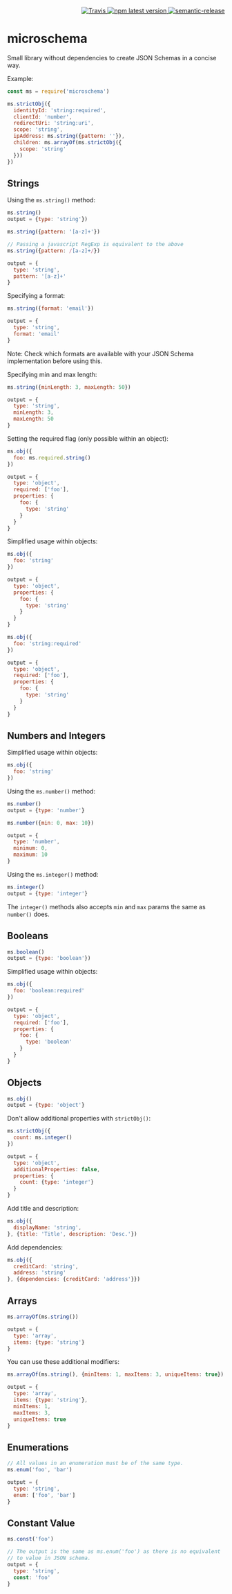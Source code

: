 <p align="right">
  <a href="https://travis-ci.org/upfrontIO/microschema">
    <img alt="Travis" src="https://img.shields.io/travis/upfrontIO/microschema/master.svg">
  </a>
  <a href="https://www.npmjs.com/package/microschema">
    <img alt="npm latest version" src="https://img.shields.io/npm/v/microschema/latest.svg">
  </a>
  <a href="https://semantic-release.gitbooks.io/semantic-release/content/#highlights">
    <img alt="semantic-release" src="https://img.shields.io/badge/%20%20%F0%9F%93%A6%F0%9F%9A%80-semantic--release-e10079.svg">
  </a>
</p>

# microschema

Small library without dependencies to create JSON Schemas in a concise way.

Example:
```js
const ms = require('microschema')

ms.strictObj({
  identityId: 'string:required',
  clientId: 'number',
  redirectUri: 'string:uri',
  scope: 'string',
  ipAddress: ms.string({pattern: ''}),
  children: ms.arrayOf(ms.strictObj({
    scope: 'string'
  }))
})
```


## Strings

Using the `ms.string()` method:
```js
ms.string()
output = {type: 'string'})
```

```js
ms.string({pattern: '[a-z]+'})

// Passing a javascript RegExp is equivalent to the above
ms.string({pattern: /[a-z]+/})

output = {
  type: 'string',
  pattern: '[a-z]+'
}
```

Specifying a format:
```js
ms.string({format: 'email'})

output = {
  type: 'string',
  format: 'email'
}
```
Note: Check which formats are available with your JSON Schema
implementation before using this.


Specifying min and max length:
```js
ms.string({minLength: 3, maxLength: 50})

output = {
  type: 'string',
  minLength: 3,
  maxLength: 50
}
```

Setting the required flag (only possible within an object):
```js
ms.obj({
  foo: ms.required.string()
})

output = {
  type: 'object',
  required: ['foo'],
  properties: {
    foo: {
      type: 'string'
    }
  }
}
```

Simplified usage within objects:
```js
ms.obj({
  foo: 'string'
})

output = {
  type: 'object',
  properties: {
    foo: {
      type: 'string'
    }
  }
}
```

```js
ms.obj({
  foo: 'string:required'
})

output = {
  type: 'object',
  required: ['foo'],
  properties: {
    foo: {
      type: 'string'
    }
  }
}
```

## Numbers and Integers

Simplified usage within objects:
```js
ms.obj({
  foo: 'string'
})
```

Using the `ms.number()` method:
```js
ms.number()
output = {type: 'number'}
```

```js
ms.number({min: 0, max: 10})

output = {
  type: 'number',
  minimum: 0,
  maximum: 10
}
```

Using the `ms.integer()` method:
```js
ms.integer()
output = {type: 'integer'}
```

The `integer()` methods also accepts `min` and `max` params the same as `number()` does.


## Booleans

```js
ms.boolean()
output = {type: 'boolean'})
```

Simplified usage within objects:
```js
ms.obj({
  foo: 'boolean:required'
})

output = {
  type: 'object',
  required: ['foo'],
  properties: {
    foo: {
      type: 'boolean'
    }
  }
}
```

## Objects

```js
ms.obj()
output = {type: 'object'}
```

Don't allow additional properties with `strictObj()`:
```js
ms.strictObj({
  count: ms.integer()
})

output = {
  type: 'object',
  additionalProperties: false,
  properties: {
    count: {type: 'integer'}
  }
}
```

Add title and description:
```js
ms.obj({
  displayName: 'string',
}, {title: 'Title', description: 'Desc.'})
```

Add dependencies:
```js
ms.obj({
  creditCard: 'string',
  address: 'string'
}, {dependencies: {creditCard: 'address'}})
```


## Arrays

```js
ms.arrayOf(ms.string())

output = {
  type: 'array',
  items: {type: 'string'}
}
```

You can use these additional modifiers:
```js
ms.arrayOf(ms.string(), {minItems: 1, maxItems: 3, uniqueItems: true})

output = {
  type: 'array',
  items: {type: 'string'},
  minItems: 1,
  maxItems: 3,
  uniqueItems: true
}
```

## Enumerations

```js
// All values in an enumeration must be of the same type.
ms.enum('foo', 'bar')

output = {
  type: 'string',
  enum: ['foo', 'bar']
}
```

## Constant Value

```js
ms.const('foo')

// The output is the same as ms.enum('foo') as there is no equivalent
// to value in JSON schema.
output = {
  type: 'string',
  const: 'foo'
}
```
